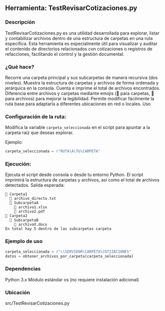 ## Herramienta: TestRevisarCotizaciones.py
### Descripción
TestRevisarCotizaciones.py es una utilidad desarrollada para explorar, listar y contabilizar archivos dentro de una estructura de carpetas en una ruta específica. Esta herramienta es especialmente útil para visualizar y auditar el contenido de directorios relacionados con cotizaciones o registros de refacciones, facilitando el control y la gestión documental.

### ¿Qué hace?
Recorre una carpeta principal y sus subcarpetas de manera recursiva (dos niveles).
Muestra la estructura de carpetas y archivos de forma ordenada y jerárquica en la consola.
Cuenta e imprime el total de archivos encontrados.
Diferencia entre archivos y carpetas mediante emojis (📂 para carpetas, 📄 para archivos) para mejorar la legibilidad.
Permite modificar fácilmente la ruta base para adaptarla a diferentes ubicaciones en red o locales.
Uso


### Configuración de la ruta:

Modifica la variable `carpeta_seleccionada` en el script para apuntar a la carpeta raíz que deseas explorar.

Ejemplo:

```python
carpeta_seleccionada = r"RUTA\A\TU\CARPETA"
```


### Ejecución:

Ejecuta el script desde consola o desde tu entorno Python.
El script imprimirá la estructura de carpetas y archivos, así como el total de archivos detectados.
Salida esperada:

```Code
📂 Carpeta1
  📄 archivo_directo.txt
  📂 SubcarpetaA
    📄 archivo1.xlsx
    📄 archivo2.pdf
📂 Carpeta2
  📂 SubcarpetaB
    📄 archivoX.docx
En total hay 5 dentro de las subcarpetas carpeta
```

### Ejemplo de uso

```Python
carpeta_seleccionada = r"\\SERVIDOR\CARPETA\COTIZACIONES"
datos = obtener_archivos_por_carpeta(carpeta_seleccionada)
```

### Dependencias
Python 3.x
Módulo estándar os (no requiere instalación adicional)
### Ubicación
src/TestRevisarCotizaciones.py
